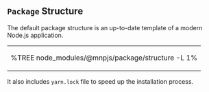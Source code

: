 ## `Package` Structure

The default package structure is an up-to-date template of a modern Node.js application.

<table>
<tbody>
<tr></tr>
<tr>
<td>

%TREE node_modules/@mnpjs/package/structure -L 1%
</td>
</tr>
</tbody>
</table>

It also includes `yarn.lock` file to speed up the installation process.
